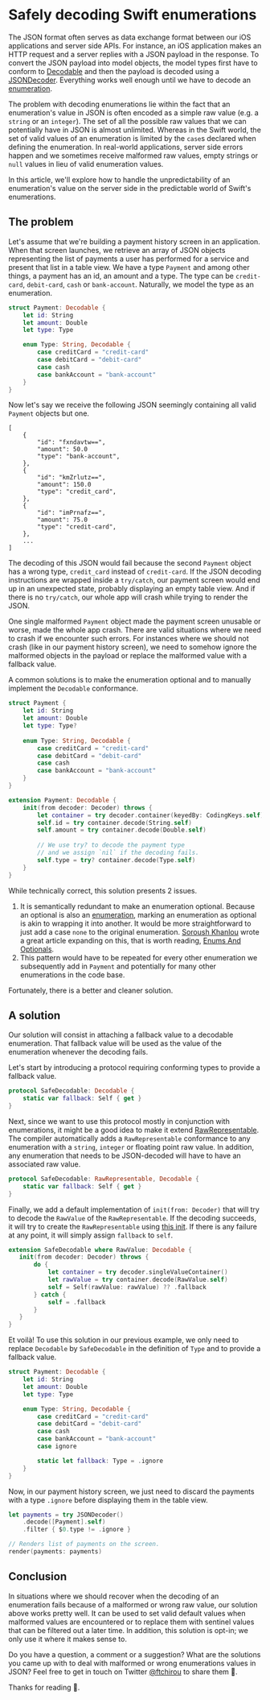# Safely decoding Swift enumerations

The JSON format often serves as data exchange format between our iOS applications and server side APIs. For instance, an iOS application makes an HTTP request and a server replies with a JSON payload in the response. To convert the JSON payload into model objects, the model types first have to conform to [Decodable](https://developer.apple.com/documentation/swift/decodable) and then the payload is decoded using a [JSONDecoder](https://developer.apple.com/documentation/foundation/jsondecoder). Everything works well enough until we have to decode an [enumeration](https://docs.swift.org/swift-book/LanguageGuide/Enumerations.html). 

The problem with decoding enumerations lie within the fact that an enumeration's value in JSON is often encoded as a simple raw value (e.g. a `string` or an `integer`). The set of all the possible raw values that we can potentially have in JSON is almost unlimited. Whereas in the Swift world, the set of valid values of an enumeration is limited by the `case`s declared when defining the enumeration. In real-world applications, server side errors happen and we sometimes receive malformed raw values, empty strings or `null` values in lieu of valid enumeration values.

In this article, we'll explore how to handle the unpredictability of an enumeration's value on the server side in the predictable world of Swift's enumerations.

## The problem

Let's assume that we're building a payment history screen in an application. When that screen launches, we retrieve an array of JSON objects representing the list of payments a user has performed for a service and present that list in a table view. We have a type `Payment` and among other things, a payment has an id, an amount and a type. The type can be `credit-card`, `debit-card`, `cash` or `bank-account`. Naturally, we model the type as an enumeration.

```swift
struct Payment: Decodable {
    let id: String
    let amount: Double
    let type: Type

    enum Type: String, Decodable {
        case creditCard = "credit-card"
        case debitCard = "debit-card"
        case cash
        case bankAccount = "bank-account"
    }
}
```

Now let's say we receive the following JSON seemingly containing all valid `Payment` objects but one.

```shell
[
    {
        "id": "fxndavtw==",
        "amount": 50.0
        "type": "bank-account",
    },
    {
        "id": "kmZrlutz==",
        "amount": 150.0
        "type": "credit_card",
    },
    {
        "id": "imPrnafz==",
        "amount": 75.0
        "type": "credit-card",
    },
    ...
]
```

The decoding of this JSON would fail because the second `Payment` object has a wrong type, `credit_card` instead of `credit-card`. If the JSON decoding instructions are wrapped inside a `try/catch`, our payment screen would end up in an unexpected state, probably displaying an empty table view. And if there is no `try/catch`, our whole app will crash while trying to render the JSON.

One single malformed `Payment` object made the payment screen unusable or worse, made the whole app crash. There are valid situations where we need to crash if we encounter such errors. For instances where we should not crash (like in our payment history screen), we need to somehow ignore the malformed objects in the payload or replace the malformed value with a fallback value.

A common solutions is to make the enumeration optional and to manually implement the `Decodable` conformance.

```swift
struct Payment {
    let id: String
    let amount: Double
    let type: Type?
    
    enum Type: String, Decodable {
        case creditCard = "credit-card"
        case debitCard = "debit-card"
        case cash
        case bankAccount = "bank-account"
    }
}

extension Payment: Decodable {
    init(from decoder: Decoder) throws {
        let container = try decoder.container(keyedBy: CodingKeys.self)
        self.id = try container.decode(String.self)
        self.amount = try container.decode(Double.self)
        
        // We use try? to decode the payment type
        // and we assign `nil` if the decoding fails.
        self.type = try? container.decode(Type.self)
    }
}
``` 

While technically correct, this solution presents 2 issues.

1. It is semantically redundant to make an enumeration optional. Because an optional is also an [enumeration](https://developer.apple.com/documentation/swift/optional), marking an enumeration as optional is akin to wrapping it into another. It would be more straightforward to just add a case `none` to the original enumeration. [Soroush Khanlou](https://twitter.com/khanlou) wrote a great article expanding on this, that is worth reading, [Enums And Optionals](http://khanlou.com/2018/04/enums-and-optionals/).
2. This pattern would have to be repeated for every other enumeration we subsequently add in `Payment` and potentially for many other enumerations in the code base.

Fortunately, there is a better and cleaner solution.

## A solution

 Our solution will consist in attaching a fallback value to a decodable enumeration. That fallback value will be used as the value of the enumeration whenever the decoding fails.
  
 Let's start by introducing a protocol requiring conforming types to provide a fallback value.
 
 ```swift
 protocol SafeDecodable: Decodable {
     static var fallback: Self { get }
 }
 ```
 
 Next, since we want to use this protocol mostly in conjunction with enumerations, it might be a good idea to make it extend [RawRepresentable](https://developer.apple.com/documentation/swift/rawrepresentable). The compiler automatically adds a `RawRepresentable` conformance to any enumeration with a `string`, `integer` or floating point raw value. In addition, any enumeration that needs to be JSON-decoded will have to have an associated raw value.
 
 ```swift
 protocol SafeDecodable: RawRepresentable, Decodable {
     static var fallback: Self { get }
 }
 ```
 
 Finally, we add a default implementation of `init(from: Decoder)` that will try to decode the `RawValue` of the `RawRepresentable`. If the decoding succeeds, it will try to create the `RawRepresentable` using [this init](https://developer.apple.com/documentation/swift/rawrepresentable/1538354-init). If there is any failure at any point, it will simply assign `fallback` to `self`.
 
 ```swift
 extension SafeDecodable where RawValue: Decodable {
    init(from decoder: Decoder) throws {
        do {
            let container = try decoder.singleValueContainer()
            let rawValue = try container.decode(RawValue.self)
            self = Self(rawValue: rawValue) ?? .fallback
        } catch {
            self = .fallback
        }
    }
}
```

Et voilà! To use this solution in our previous example, we only need to replace `Decodable` by `SafeDecodable` in the definition  of `Type` and to provide a fallback value.

```swift
struct Payment: Decodable {
    let id: String
    let amount: Double
    let type: Type

    enum Type: String, Decodable {
        case creditCard = "credit-card"
        case debitCard = "debit-card"
        case cash
        case bankAccount = "bank-account"
        case ignore

        static let fallback: Type = .ignore
    }
}
```

Now, in our payment history screen, we just need to discard the payments with a type `.ignore` before displaying them in the table view.

```swift
let payments = try JSONDecoder()
    .decode([Payment].self)
    .filter { $0.type != .ignore }

// Renders list of payments on the screen.
render(payments: payments)
```

## Conclusion

In situations where we should recover when the decoding of an enumeration fails because of a malformed or wrong raw value, our solution above works pretty well. It can be used to set valid default values when malformed values are encountered or to replace them with sentinel values that can be filtered out a later time. In addition, this solution is opt-in; we only use it where it makes sense to.

Do you have a question, a comment or a suggestion? What are the solutions you came up with to deal with malformed or wrong enumerations values in JSON? Feel free to get in touch on Twitter [@ftchirou](https://twitter.com/ftchirou/) to share them 🙂.

Thanks for reading 👋.
